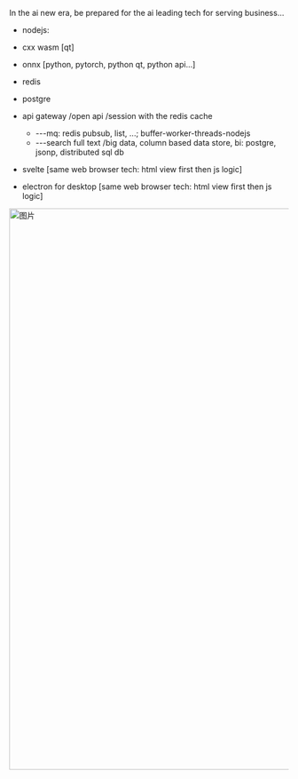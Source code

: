 In the ai new era, be prepared for the ai leading tech for serving business...

  * nodejs:
  * cxx wasm [qt]
  * onnx [python, pytorch, python qt, python api...]

  * redis
  * postgre

  * api gateway /open api /session with the redis cache
    * ---mq: redis pubsub, list, ...;  buffer-worker-threads-nodejs
    * ---search full text /big data, column based data store, bi:  postgre, jsonp, distributed sql db

  * svelte [same web browser tech: html view first then js logic]
  * electron for desktop [same web browser tech: html view first then js logic]


<img width="1908" height="1011" alt="图片" src="https://github.com/user-attachments/assets/31e41ff1-087d-4b11-a1c8-4eea0ae3b29d" />
